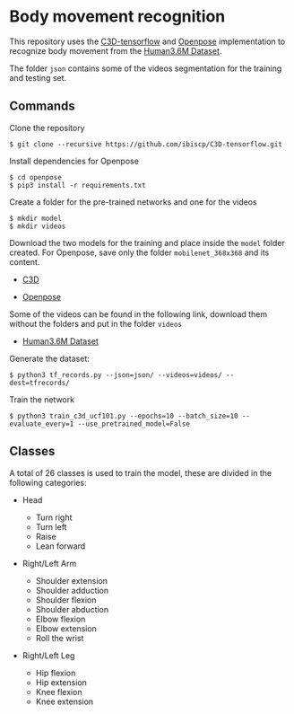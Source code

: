 # Body movement recognition

This repository uses the [C3D-tensorflow][1] and [Openpose][2] implementation to recognize body movement from the [Human3.6M Dataset][5].

The folder `json` contains some of the videos segmentation for the training and testing set.

## Commands

Clone the repository
~~~~
$ git clone --recursive https://github.com/ibiscp/C3D-tensorflow.git
~~~~

Install dependencies for Openpose
~~~
$ cd openpose
$ pip3 install -r requirements.txt
~~~

Create a folder for the pre-trained networks and one for the videos
~~~~
$ mkdir model
$ mkdir videos
~~~~

Download the two models for the training and place inside the `model` folder created. For Openpose, save only the folder `mobilenet_368x368` and its content.

* [C3D][3]

* [Openpose][4]

Some of the videos can be found in the following link, download them without the folders and put in the folder `videos`

* [Human3.6M Dataset][6]

Generate the dataset:
~~~~
$ python3 tf_records.py --json=json/ --videos=videos/ --dest=tfrecords/
~~~~

Train the network
~~~~
$ python3 train_c3d_ucf101.py --epochs=10 --batch_size=10 --evaluate_every=1 --use_pretrained_model=False
~~~~

## Classes

A total of 26 classes is used to train the model, these are divided in the following categories:

* Head
	* Turn right
	* Turn left
	* Raise
	* Lean forward

* Right/Left Arm
	* Shoulder extension
	* Shoulder adduction
	* Shoulder flexion
	* Shoulder abduction
	* Elbow flexion
	* Elbow extension
	* Roll the wrist

* Right/Left Leg
	* Hip flexion
	* Hip extension
	* Knee flexion
	* Knee extension

[1]: https://github.com/hx173149/C3D-tensorflow
[2]: https://github.com/evalsocket/tf-openpose/tree/36fc97b2bfebb8099cb141ab96e81d925b69477b
[3]: https://www.dropbox.com/sh/8wcjrcadx4r31ux/AAAkz3dQ706pPO8ZavrztRCca?dl=0&preview=sports1m_finetuning_ucf101.model
[4]: https://drive.google.com/file/d/1RyOv5jzmMjc1EPKpF4c2TvTFoSFKU_OZ/view
[5]: http://vision.imar.ro/human3.6m/description.php
[6]: https://drive.google.com/drive/folders/1njC5FR6iGHDgF5qy_aLAFcUw1OJJSacV?usp=sharing